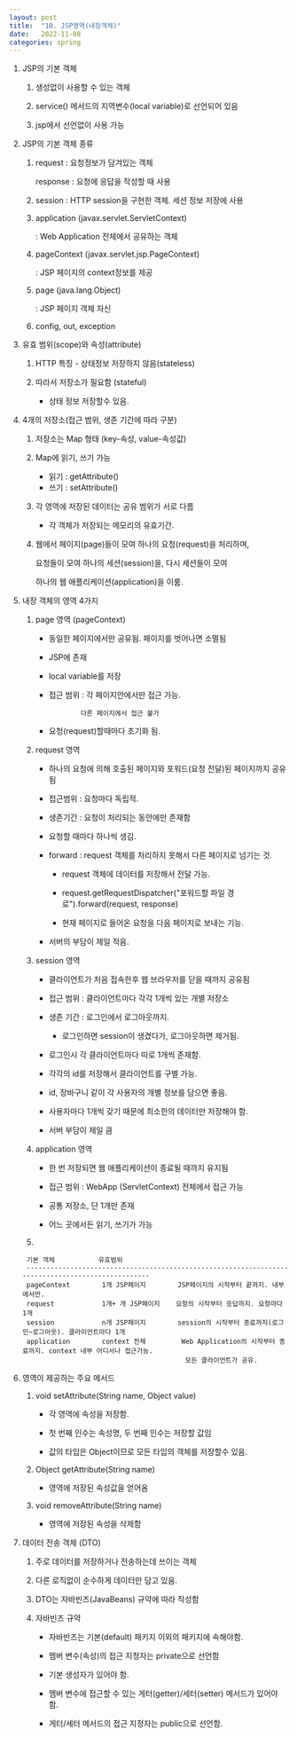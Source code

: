 ```yaml
---
layout: post
title:  "10. JSP영역(내장객체)"
date:   2022-11-08
categories: spring
---
```

1. JSP의 기본 객체 

    1) 생성없이 사용할 수 있는 객체 

    2) service() 메서드의 지역변수(local variable)로 선언되어 있음

    3) jsp에서 선언없이 사용 가능 

2. JSP의 기본 객체 종류 

    1) request : 요청정보가 담겨있는 객체 

       response : 요청에 응답을 작성할 때 사용 

    2) session : HTTP session을 구현한 객체. 세션 정보 저장에 사용 

    3) application (javax.servlet.ServletContext) 

        : Web Application 전체에서 공유하는 객체 

    4) pageContext (javax.servlet.jsp.PageContext)

        : JSP 페이지의 context정보를 제공        

    5) page (java.lang.Object) 

        : JSP 페이지 객체 자신      

    6) config, out, exception 

 3. 유효 범위(scope)와 속성(attribute)   

    1) HTTP 특징 - 상태정보 저장하지 않음(stateless)

    2) 따라서 저장소가 필요함 (stateful)

        - 상태 정보 저장할수 있음.

4. 4개의 저장소(접근 범위, 생존 기간에 따라 구분)   

    1) 저장소는 Map 형태 (key-속성, value-속성값)

    2) Map에 읽기, 쓰기 가능 

        - 읽기 : getAttribute()
        - 쓰기 : setAttribute()    

    3) 각 영역에 저장된 데이터는 공유 범위가 서로 다름

        - 각 객체가 저장되는 메모리의 유효기간. 

    4) 웹에서 페이지(page)들이 모여 하나의 요청(request)을 처리하며,

       요청들이 모여 하나의 세션(session)을, 다시 세션들이 모여

       하나의 웹 애플리케이션(application)을 이룸.    

5. 내장 객체의 영역 4가지

    1) page 영역 (pageContext)

        - 동일한 페이지에서만 공유됨. 페이지를 벗어나면 소멸됨 

        - JSP에 존재 

        - local variable를 저장 

        - 접근 범위 : 각 페이지안에서만 접근 가능.

                      다른 페이지에서 접근 불가 

        - 요청(request)할때마다 초기화 됨.         

    2) request 영역 

        - 하나의 요청에 의해 호출된 페이지와 포워드(요청 전달)된 페이지까지 공유됨

        - 접근범위 : 요청마다 독립적.

        - 생존기간 : 요청이 처리되는 동안에만 존재함

        - 요청할 때마다 하나씩 생김.

        - forward : request 객체를 처리하지 못해서 다른 페이지로 넘기는 것.

            - request 객체에 데이터를 저장해서 전달 가능.

            - request.getRequestDispatcher("포워드할 파일 경로").forward(request, response)

            - 현재 페이지로 들어온 요청을 다음 페이지로 보내는 기능.

        - 서버의 부담이 제일 적음.    

    3) session 영역

        - 클라이언트가 처음 접속한후 웹 브라우저를 닫을 때까지 공유됨 

        - 접근 범위 : 클라이언트마다 각각 1개씩 있는 개별 저장소 

        - 생존 기간 : 로그인에서 로그아웃까지.

            - 로그인하면 session이 생겼다가, 로그아웃하면 제거됨.

        - 로그인시 각 클라이언트마다 따로 1개씩 존재함.

        - 각각의 id를 저장해서 클라이언트를 구별 가능.

        - id, 장바구니 같이 각 사용자의 개별 정보를 담으면 좋음.

        - 사용자마다 1개씩 갖기 때문에 최소한의 데이터만 저장해야 함.

        - 서버 부담이 제일 큼

    4) application 영역 

        - 한 번 저장되면 웹 애플리케이션이 종료될 때까지 유지됨  

        - 접근 범위 : WebApp (ServletContext) 전체에서 접근 가능 

        - 공통 저장소, 단 1개만 존재 

        - 어느 곳에서든 읽기, 쓰기가 가능        


    5) 

        기본 객체           유효범위               
        --------------------------------------------------------------------------------------------------
        pageContext        1개 JSP페이지        JSP페이지의 시작부터 끝까지. 내부에서만.
        request            1개+ 개 JSP페이지    요청의 시작부터 응답까지. 요청마다 1개
        session            n개 JSP페이지        session의 시작부터 종료까지(로그인~로그아웃). 클라이언트마다 1개
        application        context 전체         Web Application의 시작부터 종료까지. context 내부 어디서나 접근가능.
                                                모든 클라이언트가 공유. 


6. 영역이 제공하는 주요 메서드 

    1) void setAttribute(String name, Object value)

        - 각 영역에 속성을 저장함.  

        - 첫 번째 인수는 속성명, 두 번째 인수는 저장할 값임

        - 값의 타입은 Object이므로 모든 타입의 객체를 저장할수 있음.

    2) Object getAttribute(String name)

        - 영역에 저장된 속성값을 얻어옴 

    3) void removeAttribute(String name)
    
        - 영역에 저장된 속성을 삭제함 

7. 데이터 전송 객체 (DTO) 

    1) 주로 데이터를 저장하거나 전송하는데 쓰이는 객체 

    2) 다른 로직없이 순수하게 데이터만 담고 있음.

    3) DTO는 자바빈즈(JavaBeans) 규약에 따라 작성함 

    4) 자바빈즈 규약 

        - 자바반즈는 기본(default) 패키지 이외의 패키지에 속해야함.

        - 멤버 변수(속성)의 접근 지정자는 private으로 선언함

        - 기본 생성자가 있어야 함.

        - 멤버 변수에 접근할 수 있는 게터(getter)/세터(setter) 메서드가 있어야 함.
        
        - 게터/세터 메서드의 접근 지정자는 public으로 선언함.       